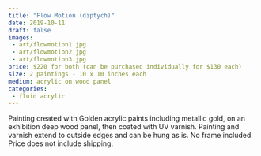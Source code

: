 ```yaml
---
title: "Flow Motion (diptych)"
date: 2019-10-11
draft: false
images:
 - art/flowmotion1.jpg
 - art/flowmotion2.jpg
 - art/flowmotion3.jpg
price: $220 for both (can be purchased individually for $130 each)
size: 2 paintings - 10 x 10 inches each
medium: acrylic on wood panel
categories:
 - fluid acrylic
---
```


Painting created with Golden acrylic paints including metallic gold, on an exhibition deep wood panel, then coated with UV varnish. Painting and varnish extend to outside edges and can be hung as is. No frame included. Price does not include shipping.
